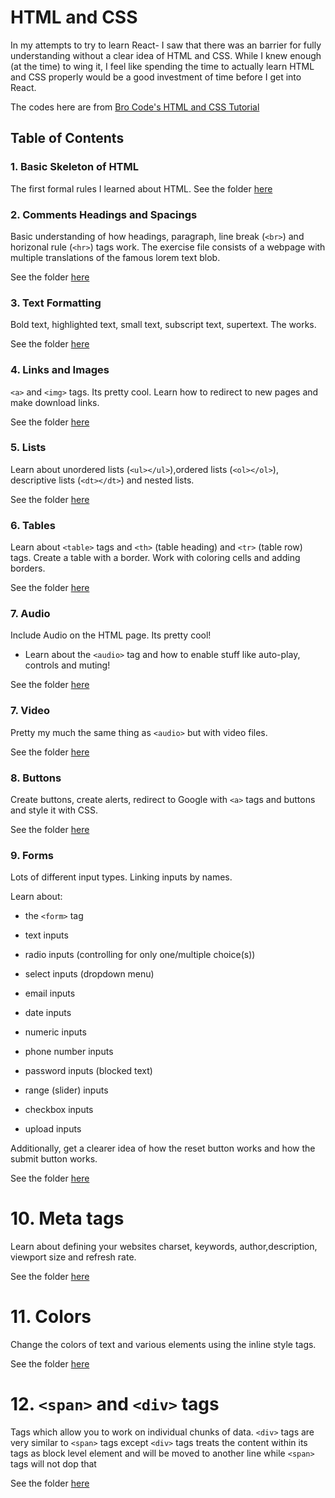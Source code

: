 # HTML and CSS

In my attempts to try to learn React- I saw that there was an barrier for fully understanding without a clear idea of HTML and CSS. While I knew enough (at the time) to wing it, I feel like spending the time to actually learn HTML and CSS properly would be a good investment of time before I get into React.

The codes here are from [Bro Code's HTML and CSS Tutorial](https://www.youtube.com/watch?v=cyuzt1Dp8X8)

## Table of Contents

### 1. Basic Skeleton of HTML

The first formal rules I learned about HTML. See the folder [here](https://github.com/benyamindsmith/LearningJS/tree/main/HTML%20and%20CSS/Basic%20Skeleton)

### 2. Comments Headings and Spacings

Basic understanding of how headings, paragraph, line break (`<br>`) and horizonal rule (`<hr>`) tags work. The exercise file consists of a webpage with multiple translations of the famous lorem text blob.

See the folder [here](https://github.com/benyamindsmith/LearningJS/tree/main/HTML%20and%20CSS/Comments%20headings%20and%20Spacing)

### 3. Text Formatting

Bold text, highlighted text, small text, subscript text, supertext. The works.

See the folder [here](https://github.com/benyamindsmith/LearningJS/tree/main/HTML%20and%20CSS/Text%20Formatting)

### 4. Links and Images

`<a>` and `<img>` tags. Its pretty cool. Learn how to redirect to new pages and make download links.

See the folder [here](https://github.com/benyamindsmith/LearningJS/tree/main/HTML%20and%20CSS/Links%20and%20Images)

### 5. Lists

Learn about unordered lists (`<ul></ul>`),ordered lists (`<ol></ol>`), descriptive lists (`<dt></dt>`) and nested lists.

See the folder [here](https://github.com/benyamindsmith/LearningJS/tree/main/HTML%20and%20CSS/Lists)

### 6. Tables

Learn about `<table>` tags and `<th>` (table heading) and `<tr>` (table row) tags. Create a table with a border. Work with coloring cells and adding borders.

See the folder [here](https://github.com/benyamindsmith/LearningJS/tree/main/HTML%20and%20CSS/Tables)

### 7. Audio

Include Audio on the HTML page. Its pretty cool!

- Learn about the `<audio>` tag and how to enable stuff like auto-play, controls and muting!

See the folder [here](https://github.com/benyamindsmith/LearningJS/tree/main/HTML%20and%20CSS/Audio)

### 7. Video

Pretty my much the same thing as `<audio>` but with video files.

See the folder [here](https://github.com/benyamindsmith/LearningJS/tree/main/HTML%20and%20CSS/Video)

### 8. Buttons

Create buttons, create alerts, redirect to Google with `<a>` tags and buttons and style it with CSS.

See the folder [here](https://github.com/benyamindsmith/LearningJS/tree/main/HTML%20and%20CSS/Buttons)

### 9. Forms

Lots of different input types. Linking inputs by names.

Learn about:

- the `<form>` tag

- text inputs

- radio inputs (controlling for only one/multiple choice(s))

- select inputs (dropdown menu)
- email inputs

- date inputs

- numeric inputs

- phone number inputs

- password inputs (blocked text)

- range (slider) inputs

- checkbox inputs

- upload inputs

Additionally, get a clearer idea of how the reset button works and how the submit button works.

See the folder [here](https://github.com/benyamindsmith/LearningJS/tree/main/HTML%20and%20CSS/Forms)

# 10. Meta tags

Learn about defining your websites charset, keywords, author,description, viewport size and refresh rate.

See the folder [here](https://github.com/benyamindsmith/LearningJS/tree/main/HTML%20and%20CSS/Meta%20Tags)

# 11. Colors

Change the colors of text and various elements using the inline style tags.

See the folder [here](https://github.com/benyamindsmith/LearningJS/tree/main/HTML%20and%20CSS/Colors)

# 12. `<span>` and `<div>` tags

Tags which allow you to work on individual chunks of data. `<div>` tags are very similar to `<span>` tags except `<div>` tags treats the content within its tags as block level element and will be moved to another line while `<span>` tags will not dop that

See the folder [here](https://github.com/benyamindsmith/LearningJS/tree/main/HTML%20and%20CSS/Span%20and%20Div%20Tags)

